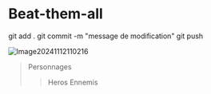 # Beat-them-all

git add .
git commit -m "message de modification"
git push

![Image20241112110216](https://github.com/user-attachments/assets/69c2ba37-63ac-439f-a5bf-21496ac761fd)

>Personnages
>>Heros
>>Ennemis
